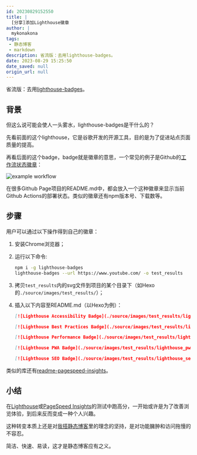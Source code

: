 ```yaml
---
id: 20230829152550
title: |
  [分享]添加Lighthouse徽章
author: |
  mykonakona
tags:
 - 静态博客
 - markdown
description: 省流版：去用lighthouse-badges。
date: 2023-08-29 15:25:50
date_saved: null
origin_url: null
---
```


省流版：去用[lighthouse-badges][1]。

<!-- more -->

## 背景

但这么说可能会使人一头雾水，lighthouse-badges是干什么的？

先看前面的这个lighthouse，它是谷歌开发的开源工具，目的是为了促进站点页面质量的提高。

再看后面的这个badge，badge就是徽章的意思，一个常见的例子是Github的[工作流状态徽章][2]：

![example workflow](https://github.com/mykonakona/mykonakona.github.io/actions/workflows/github-actions.yml/badge.svg)

在很多Github Page项目的README.md中，都会放入一个这种徽章来显示当前Github Actions的部署状态。类似的徽章还有npm版本号、下载数等。

## 步骤

用户可以通过以下操作得到自己的徽章：

1. 安装Chrome浏览器；
2. 运行以下命令:

   ```bash
   npm i -g lighthouse-badges
   lighthouse-badges --url https://www.youtube.com/ -o test_results
   ```

3. 拷贝`test_results`内的svg文件到项目的某个目录下（如Hexo的`./source/images/test_results/`）；
4. 插入以下内容至README.md（以Hexo为例）：

   ```markdown
   [![Lighthouse Accessibility Badge](./source/images/test_results/lighthouse_accessibility.svg)](https://github.com/emazzotta/   lighthouse-badges)
   
   [![Lighthouse Best Practices Badge](./source/images/test_results/lighthouse_best-practices.svg)](https://github.com/   emazzotta/lighthouse-badges)
   
   [![Lighthouse Performance Badge](./source/images/test_results/lighthouse_performance.svg)](https://github.com/emazzotta/   lighthouse-badges)
   
   [![Lighthouse PWA Badge](./source/images/test_results/lighthouse_pwa.svg)](https://github.com/emazzotta/lighthouse-badges)
   
   [![Lighthouse SEO Badge](./source/images/test_results/lighthouse_seo.svg)](https://github.com/emazzotta/lighthouse-badges)
   ```

类似的库还有[readme-pagespeed-insights][3]。

## 小结

在[Lighthouse][4]或[PageSpeed Insights][5]的测试中跑高分，一开始或许是为了改善浏览体验，到后来反而变成一种个人兴趣。

这种转变本质上还是对[我搭静态博客][6]里的理念的坚持，是对功能臃肿和访问拖慢的不容忍。

简洁、快速、易读，这才是静态博客应有之义。

[1]: https://github.com/emazzotta/lighthouse-badges
[2]: https://docs.github.com/en/actions/monitoring-and-troubleshooting-workflows/adding-a-workflow-status-badge
[3]: https://github.com/ankurparihar/readme-pagespeed-insights
[4]: https://developer.chrome.com/docs/lighthouse/overview/
[5]: https://pagespeed.web.dev
[6]: https://mykonakona.github.io/posts/2020-05-27/
